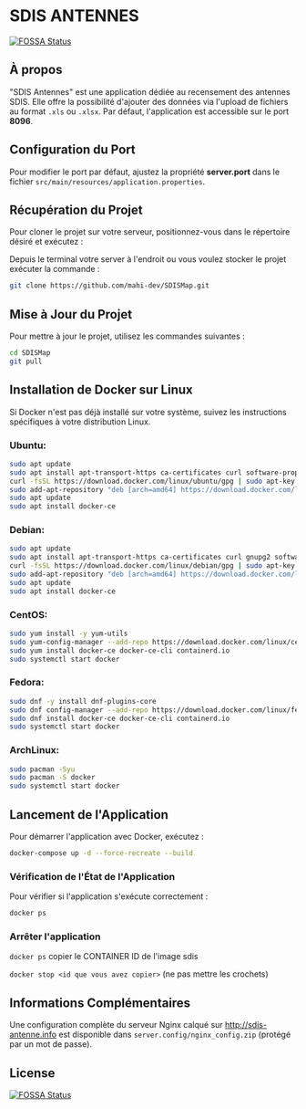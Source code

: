 # SDIS ANTENNES
[![FOSSA Status](https://app.fossa.com/api/projects/git%2Bgithub.com%2Fmahi-dev%2FSDISMap.svg?type=shield)](https://app.fossa.com/projects/git%2Bgithub.com%2Fmahi-dev%2FSDISMap?ref=badge_shield)


## À propos
"SDIS Antennes" est une application dédiée au recensement des antennes SDIS. Elle offre la possibilité d'ajouter des données via l'upload de fichiers au format `.xls` ou `.xlsx`. Par défaut, l'application est accessible sur le port **8096**.

## Configuration du Port
Pour modifier le port par défaut, ajustez la propriété **server.port** dans le fichier `src/main/resources/application.properties`.

## Récupération du Projet
Pour cloner le projet sur votre serveur, positionnez-vous dans le répertoire désiré et exécutez :

Depuis le terminal votre server à l'endroit ou vous voulez stocker le projet exécuter la commande :

```bash
git clone https://github.com/mahi-dev/SDISMap.git
```

## Mise à Jour du Projet
Pour mettre à jour le projet, utilisez les commandes suivantes :

```bash
cd SDISMap
git pull
```

## Installation de Docker sur Linux
Si Docker n'est pas déjà installé sur votre système, suivez les instructions spécifiques à votre distribution Linux.
### Ubuntu:
```bash
sudo apt update
sudo apt install apt-transport-https ca-certificates curl software-properties-common
curl -fsSL https://download.docker.com/linux/ubuntu/gpg | sudo apt-key add -
sudo add-apt-repository "deb [arch=amd64] https://download.docker.com/linux/ubuntu $(lsb_release -cs) stable"
sudo apt update
sudo apt install docker-ce
```

### Debian:
```bash
sudo apt update
sudo apt install apt-transport-https ca-certificates curl gnupg2 software-properties-common
curl -fsSL https://download.docker.com/linux/debian/gpg | sudo apt-key add -
sudo add-apt-repository "deb [arch=amd64] https://download.docker.com/linux/debian $(lsb_release -cs) stable"
sudo apt update
sudo apt install docker-ce
```

### CentOS:
```bash
sudo yum install -y yum-utils
sudo yum-config-manager --add-repo https://download.docker.com/linux/centos/docker-ce.repo
sudo yum install docker-ce docker-ce-cli containerd.io
sudo systemctl start docker
```

### Fedora:
```bash
sudo dnf -y install dnf-plugins-core
sudo dnf config-manager --add-repo https://download.docker.com/linux/fedora/docker-ce.repo
sudo dnf install docker-ce docker-ce-cli containerd.io
sudo systemctl start docker
```

### ArchLinux:
```bash
sudo pacman -Syu
sudo pacman -S docker
sudo systemctl start docker
```

## Lancement de l'Application
Pour démarrer l'application avec Docker, exécutez :

```bash
docker-compose up -d --force-recreate --build
```

### Vérification de l'État de l'Application
Pour vérifier si l'application s'exécute correctement :

```bash
docker ps
```

### Arrêter l'application

`docker ps`
copier le CONTAINER ID de l'image sdis

`docker stop <id que vous avez copier>` (ne pas mettre les crochets)



## Informations Complémentaires
Une configuration complète du serveur Nginx calqué sur http://sdis-antenne.info est disponible dans `server.config/nginx_config.zip` (protégé par un mot de passe).


## License
[![FOSSA Status](https://app.fossa.com/api/projects/git%2Bgithub.com%2Fmahi-dev%2FSDISMap.svg?type=large)](https://app.fossa.com/projects/git%2Bgithub.com%2Fmahi-dev%2FSDISMap?ref=badge_large)